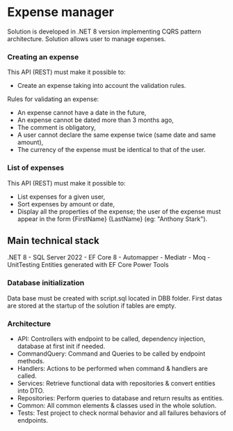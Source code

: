 # Expense manager

Solution is developed in .NET 8 version implementing CQRS pattern architecture.
Solution allows user to manage expenses.

### Creating an expense

This API (REST) must make it possible to:
 - Create an expense taking into account the validation rules.

Rules for validating an expense:
- An expense cannot have a date in the future,
- An expense cannot be dated more than 3 months ago,
- The comment is obligatory,
- A user cannot declare the same expense twice (same date and same amount),
- The currency of the expense must be identical to that of the user.

### List of expenses
This API (REST) must make it possible to:

- List expenses for a given user,
- Sort expenses by amount or date,
- Display all the properties of the expense; the user of the expense must appear in the form {FirstName} {LastName} (eg: "Anthony Stark").

## Main technical stack
.NET 8 - SQL Server 2022 - EF Core 8 - Automapper - Mediatr - Moq - UnitTesting
Entities generated with EF Core Power Tools

### Database initialization
Data base must be created with script.sql located in DBB folder.
First datas are stored at the startup of the solution if tables are empty.

### Architecture
- API: Controllers with endpoint to be called, dependency injection, database at first init if needed.
- CommandQuery: Command and Queries to be called by endpoint methods.
- Handlers: Actions to be performed when command & handlers are called.
- Services: Retrieve functional data with repositories & convert entities into DTO.
- Repositories: Perform queries to database and return results as entities.
- Common: All common elements & classes used in the whole solution.
- Tests: Test project to check normal behavior and all failures behaviors of endpoints.